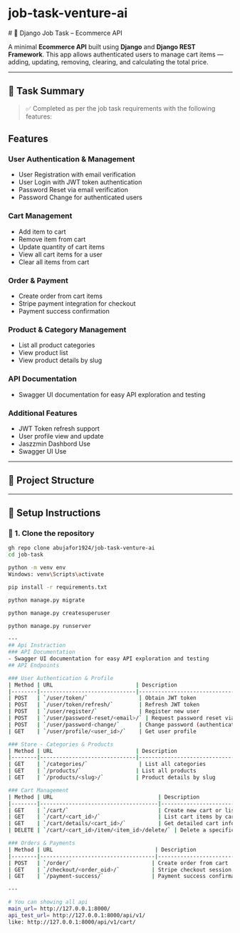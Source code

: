 ﻿# job-task-venture-ai

﻿# 🛒 Django Job Task – Ecommerce  API

A minimal **Ecommerce API** built using **Django** and **Django REST Framework**. This app allows authenticated users to manage cart items — adding, updating, removing, clearing, and calculating the total price.

---

## 📌 Task Summary

> ✅ Completed as per the job task requirements with the following features:

## Features

### User Authentication & Management
- User Registration with email verification  
- User Login with JWT token authentication  
- Password Reset via email verification  
- Password Change for authenticated users  

### Cart Management
- Add item to cart  
- Remove item from cart  
- Update quantity of cart items  
- View all cart items for a user  
- Clear all items from cart  

### Order & Payment
- Create order from cart items  
- Stripe payment integration for checkout  
- Payment success confirmation  

### Product & Category Management
- List all product categories  
- View product list  
- View product details by slug  

### API Documentation
- Swagger UI documentation for easy API exploration and testing  

### Additional Features
- JWT Token refresh support  
- User profile view and update  
- Jaszzmin Dashbord Use
- Swagger UI Use
---

## 🧱 Project Structure


---

## 🚀 Setup Instructions

### 🔧 1. Clone the repository
```bash
gh repo clone abujafor1924/job-task-venture-ai
cd job-task

python -m venv env
Windows: venv\Scripts\activate

pip install -r requirements.txt

python manage.py migrate

python manage.py createsuperuser

python manage.py runserver

---
## Api Instraction
### API Documentation
- Swagger UI documentation for easy API exploration and testing  
## API Endpoints

### User Authentication & Profile
| Method | URL                          | Description                            |
|--------|------------------------------|--------------------------------------|
| POST   | `/user/token/`                | Obtain JWT token                      |
| POST   | `/user/token/refresh/`        | Refresh JWT token                    |
| POST   | `/user/register/`             | Register new user                    |
| POST   | `/user/password-reset/<email>/` | Request password reset via email  |
| POST   | `/user/password-change/`      | Change password (authenticated)     |
| GET    | `/user/profile/<user_id>/`    | Get user profile                     |

### Store - Categories & Products
| Method | URL                          | Description                         |
|--------|------------------------------|-----------------------------------|
| GET    | `/categories/`                | List all categories                |
| GET    | `/products/`                 | List all products                  |
| GET    | `/products/<slug>/`          | Product details by slug            |

### Cart Management
| Method | URL                                 | Description                        |
|--------|-------------------------------------|----------------------------------|
| GET    | `/cart/`                            | Create new cart or list carts     |
| GET    | `/cart/<cart_id>/`                  | List cart items by cart ID        |
| GET    | `/cart/details/<cart_id>/`          | Get detailed cart info            |
| DELETE | `/cart/<cart_id>/item/<item_id>/delete/` | Delete a specific cart item      |

### Orders & Payments
| Method | URL                                | Description                      |
|--------|------------------------------------|--------------------------------|
| POST   | `/order/`                         | Create order from cart          |
| GET    | `/checkout/<order_oid>/`          | Stripe checkout session         |
| GET    | `/payment-success/`               | Payment success confirmation    |

---

# You can showing all api 
main_url= http://127.0.0.1:8000/
api_test_url= http://127.0.0.1:8000/api/v1/
like: http://127.0.0.1:8000/api/v1/cart/

